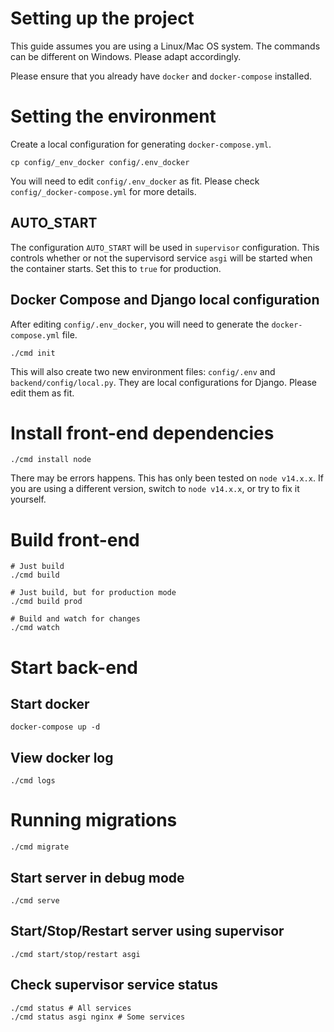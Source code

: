 # Setting up the project

This guide assumes you are using a Linux/Mac OS system. The commands can be different on Windows. Please adapt accordingly.

Please ensure that you already have `docker` and `docker-compose` installed.


# Setting the environment

Create a local configuration for generating `docker-compose.yml`.

    cp config/_env_docker config/.env_docker

You will need to edit `config/.env_docker` as fit. Please check `config/_docker-compose.yml` for more details.

## AUTO_START

The configuration `AUTO_START` will be used in `supervisor` configuration. This controls whether or not the supervisord service `asgi` will be started when the container starts. Set this to `true` for production.

## Docker Compose and Django local configuration

After editing `config/.env_docker`, you will need to generate the `docker-compose.yml` file.

    ./cmd init

This will also create two new environment files: `config/.env` and `backend/config/local.py`. They are local configurations for Django. Please edit them as fit.

# Install front-end dependencies

    ./cmd install node

There may be errors happens. This has only been tested on `node v14.x.x`. If you are using a different version, switch to `node v14.x.x`, or try to fix it yourself.

# Build front-end

    # Just build
    ./cmd build

    # Just build, but for production mode
    ./cmd build prod

    # Build and watch for changes
    ./cmd watch

# Start back-end

## Start docker

    docker-compose up -d

## View docker log

    ./cmd logs


# Running migrations

    ./cmd migrate

## Start server in debug mode

    ./cmd serve

## Start/Stop/Restart server using supervisor

    ./cmd start/stop/restart asgi

## Check supervisor service status

    ./cmd status # All services
    ./cmd status asgi nginx # Some services

